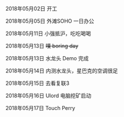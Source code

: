 2018年05月02日
开工

2018年05月05日
外滩SOHO 一日办公

2018年05月11日
小强抵沪，吃吃喝喝

2018年05月13日
~~噗 boring day~~

2018年05月13日
水龙头 Demo 完成

2018年05月14日
内测水龙头，星巴克的空调很足

2018年05月15日
去看复联3

2018年05月16日
Ulord 电脑挖矿启动

2018年05月17日
Touch Perry
